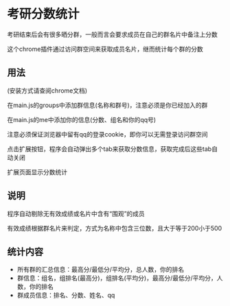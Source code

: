# 考研分数统计

考研结束后会有很多晒分群，一般而言会要求成员在自己的群名片中备注上分数

这个chrome插件通过访问群空间来获取成员名片，继而统计每个群的分数

## 用法
(安装方式请查阅chrome文档)

在main.js的groups中添加群信息(名称和群号)，注意必须是你已经加入的群

在main.js的me中添加你的信息(分数、组名和你的qq号)

注意必须保证浏览器中留有qq的登录cookie，即你可以无需登录访问群空间

点击扩展按钮，程序会自动弹出多个tab来获取分数信息，获取完成后这些tab自动关闭

扩展页面显示分数统计

## 说明
程序自动剔除无有效成绩或名片中含有“围观”的成员

有效成绩根据群名片来判定，方式为名称中包含三位数，且大于等于200小于500

## 统计内容
- 所有群的汇总信息：最高分/最低分/平均分，总人数，你的排名
- 群信息：组名，组排名(最高分)，组排名(平均分)，最高分/最低分/平均分，人数，你的排名
- 群成员信息：排名、分数、姓名、qq
